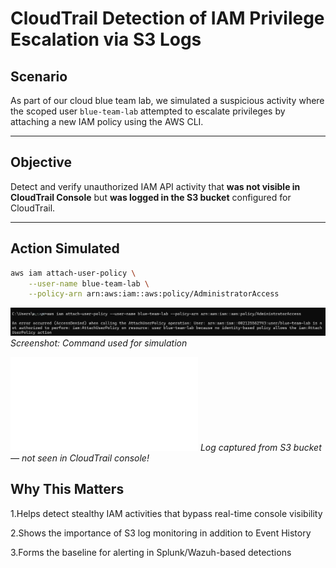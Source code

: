 #  CloudTrail Detection of IAM Privilege Escalation via S3 Logs

## Scenario

As part of our cloud blue team lab, we simulated a suspicious activity where the scoped user `blue-team-lab` attempted to escalate privileges by attaching a new IAM policy using the AWS CLI.

---

## Objective

Detect and verify unauthorized IAM API activity that **was not visible in CloudTrail Console** but **was logged in the S3 bucket** configured for CloudTrail.

---

##  Action Simulated

```bash
aws iam attach-user-policy \
    --user-name blue-team-lab \
    --policy-arn arn:aws:iam::aws:policy/AdministratorAccess
```
![Simulated attack](../images/aws-cli-attack-simulation-01.png)
*Screenshot: Command used for simulation*

![View Detailed Report](../reports/s3-simulation01-finding-26-06-2025-01.json)
*Log captured from S3 bucket — not seen in CloudTrail console!*

## Why This Matters

1.Helps detect stealthy IAM activities that bypass real-time console visibility

2.Shows the importance of S3 log monitoring in addition to Event History

3.Forms the baseline for alerting in Splunk/Wazuh-based detections
